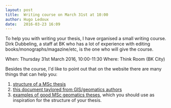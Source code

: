 ```yaml
---
layout: post
title:  Writing course on March 31st at 10:00
author: Hugo Ledoux
date:   2016-03-23 16:09
---
```


To help you with writing your thesis, I have organised a small writing course.
Dirk Dubbeling, a staff at BK who has a lot of experience with editing books/monographs/magazine/etc, is the one who will give the course. 

When: Thursday 31st March 2016, 10:00-11:30
Where: Think Room (BK City)

Besides the course, I'd like to point out that on the website there are many things that can help you:

  1. [structure of a MSc thesis](http://tudelftgeomatics.github.io/thesis/templates/)
  1. [this document taylored from GIS/geomatics authors](http://tudelftgeomatics.github.io/thesis/tips/#read-this-document-about-producing-research-articles)
  1. [examples of good MSc geomatics theses](http://tudelftgeomatics.github.io/thesis/exampletheses/), which you should use as inspiration for the structure of your thesis.

